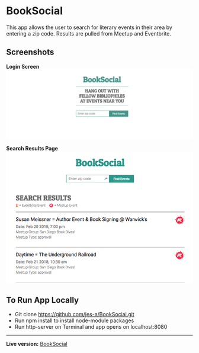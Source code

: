 # BookSocial #

This app allows the user to search for literary events in their area by entering a zip code. Results are pulled from Meetup and Eventbrite.

## Screenshots ##

**Login Screen**
![Login screen](/screenshots/booksocial-landingpage.png)

**Search Results Page**
![Search Results](/screenshots/booksocial-results.png)



## To Run App Locally ##

- Git clone https://github.com/jes-a/BookSocial.git
- Run npm install to install node-module packages
- Run http-server on Terminal and app opens on localhost:8080

* * *

**Live version:** [BookSocial](https://jes-a.github.io/BookSocial/)